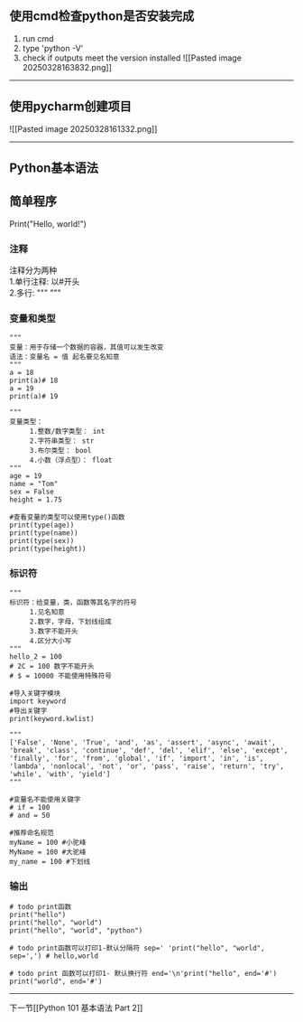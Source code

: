 ## 使用cmd检查python是否安装完成
1. run cmd
2. type 'python -V'
3. check if outputs meet the version installed
![[Pasted image 20250328163832.png]]
---

## 使用pycharm创建项目

![[Pasted image 20250328161332.png]]

---
## Python基本语法

## 简单程序

Print("Hello, world!")

### 注释

注释分为两种  
1.单行注释: 以#开头  
2.多行: """ """

### 变量和类型

```
"""  
变量：用于存储一个数据的容器，其值可以发生改变  
语法：变量名 = 值 起名要见名知意  
"""  
a = 18  
print(a)# 18  
a = 19  
print(a)# 19  
  
"""  
变量类型：  
     1.整数/数字类型： int     
     2.字符串类型： str     
     3.布尔类型： bool     
     4.小数（浮点型）： float
"""  
age = 19  
name = "Tom"  
sex = False  
height = 1.75  
  
#查看变量的类型可以使用type()函数  
print(type(age))  
print(type(name))  
print(type(sex))  
print(type(height))

```

### 标识符

```
"""  
标识符：给变量，类，函数等其名字的符号  
     1.见名知意  
     2.数字，字母，下划线组成  
     3.数字不能开头  
     4.区分大小写  
"""  
hello_2 = 100  
# 2C = 100 数字不能开头  
# $ = 10000 不能使用特殊符号  
  
#导入关键字模块  
import keyword  
#导出关键字  
print(keyword.kwlist)  
  
"""  
['False', 'None', 'True', 'and', 'as', 'assert', 'async', 'await', 'break', 'class', 'continue', 'def', 'del', 'elif', 'else', 'except', 'finally', 'for', 'from', 'global', 'if', 'import', 'in', 'is', 'lambda', 'nonlocal', 'not', 'or', 'pass', 'raise', 'return', 'try', 'while', 'with', 'yield']  
"""  
  
#变量名不能使用关键字  
# if = 100  
# and = 50  
  
#推荐命名规范  
myName = 100 #小驼峰  
MyName = 100 #大驼峰  
my_name = 100 #下划线
```

### 输出
```
# todo print函数  
print("hello")  
print("hello", "world")  
print("hello", "world", "python")  
  
# todo print函数可以打印1-默认分隔符 sep=' 'print("hello", "world", sep=',') # hello,world  
  
# todo print 函数可以打印1- 默认换行符 end='\n'print("hello", end='#')  
print("world", end='#')
```

---
下一节[[Python 101 基本语法 Part 2]]
